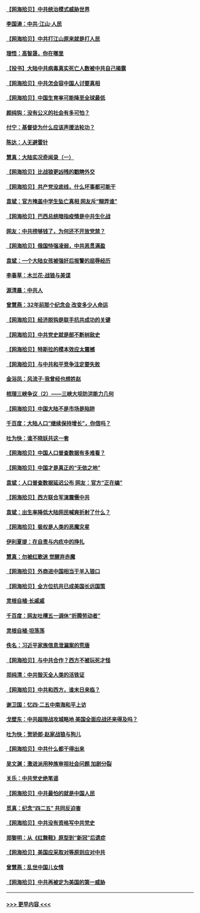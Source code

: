 #### [【网海拾贝】中共统治模式威胁世界](../pages/nsc993/n12957622.md?t=05182052) 
#### [李国涛：中共‧江山‧人民](../pages/nsc993/n12957502.md?t=05182052) 
#### [【网海拾贝】中共打江山原来就是打人民](../pages/nsc993/n12954345.md?t=05182052) 
#### [理悟：高智晟，你在哪里](../pages/nsc993/n12953115.md?t=05182052) 
#### [【投书】大陆中共病毒真实死亡人数被中共自己揭露](../pages/nsc993/n12953050.md?t=05182052) 
#### [【网海拾贝】中共怎会容中国人讨要真相](../pages/nsc993/n12952161.md?t=05182052) 
#### [【网海拾贝】中国生育率可能降至全球最低](../pages/nsc993/n12948793.md?t=05182052) 
#### [颜纯钩：没有公义的社会有多可怕？](../pages/nsc993/n12947626.md?t=05182052) 
#### [付宁：基督徒为什么应该声援法轮功？](../pages/nsc993/n12947233.md?t=05182052) 
#### [陈达：人无避雷针](../pages/nsc993/n12947098.md?t=05182052) 
#### [慧真：大陆实况奇闻录（一）](../pages/nsc993/n12945811.md?t=05182052) 
#### [【网海拾贝】比战狼更凶残的戳瞎外交](../pages/nsc993/n12945717.md?t=05182052) 
#### [【网海拾贝】共产党没底线，什么坏事都可能干](../pages/nsc993/n12942090.md?t=05182052) 
#### [袁斌：官方掩盖中学生坠亡真相 网友斥“糊弄谁”](../pages/nsc993/n12942029.md?t=05182052) 
#### [【网海拾贝】巴西总统暗指疫情是中共生化战](../pages/nsc993/n12938999.md?t=05182052) 
#### [网友：中共捞够钱了，为何还不开放党禁？](../pages/nsc993/n12938952.md?t=05182052) 
#### [【网海拾贝】俄国恃强凌弱，中共恶贯满盈](../pages/nsc993/n12936626.md?t=05182052) 
#### [袁斌：一个大陆女孩被强奸后报警的屈辱经历](../pages/nsc993/n12936547.md?t=05182052) 
#### [李春草：木兰花·战狼与美谍](../pages/nsc993/n12935995.md?t=05182052) 
#### [源清晨：中共人](../pages/nsc993/n12935589.md?t=05182052) 
#### [曾慧燕：32年前那个纪念会 改变多少人命运](../pages/nsc993/n12934233.md?t=05182052) 
#### [【网海拾贝】经济脱钩是联手抗共成功的关键](../pages/nsc993/n12934176.md?t=05182052) 
#### [【网海拾贝】中共党史就是部不断树敌史](../pages/nsc993/n12932844.md?t=05182052) 
#### [【网海拾贝】特斯拉的模本效应太震撼](../pages/nsc993/n12925626.md?t=05182052) 
#### [【网海拾贝】与中共和平竞争注定要失败](../pages/nsc993/n12923326.md?t=05182052) 
#### [金浴凤：风流子‧我曾经也想姓赵](../pages/nsc993/n12920911.md?t=05182052) 
#### [梳理三峡争议（2）——三峡大坝防洪能力几何](../pages/nsc993/n12920173.md?t=05182052) 
#### [【网海拾贝】中国大陆不是市场是陷阱](../pages/nsc993/n12920143.md?t=05182052) 
#### [千百度：大陆人口“继续保持增长”，你信吗？](../pages/nsc993/n12918946.md?t=05182052) 
#### [吐为快：谁不晓妖共这一套](../pages/nsc993/n12918941.md?t=05182052) 
#### [【网海拾贝】中国人口普查数据有多难看？](../pages/nsc993/n12917822.md?t=05182052) 
#### [【网海拾贝】中国才是真正的“无依之地”](../pages/nsc993/n12915845.md?t=05182052) 
#### [袁斌：人口普查数据延迟公布 网友：官方“正在编”](../pages/nsc993/n12915748.md?t=05182052) 
#### [【网海拾贝】西方联合军演震慑中共](../pages/nsc993/n12913466.md?t=05182052) 
#### [袁斌：出生率降低大陆网民喊爽折射了什么？](../pages/nsc993/n12913365.md?t=05182052) 
#### [【网海拾贝】极权是人类的恶魔灾星](../pages/nsc993/n12910697.md?t=05182052) 
#### [伊利夏提：在自责与内疚中的挣扎](../pages/nsc993/n12910493.md?t=05182052) 
#### [慧真：勿被红歌迷 觉醒弃赤魔](../pages/nsc993/n12910485.md?t=05182052) 
#### [【网海拾贝】外商进中国相当于羊入狼口](../pages/nsc993/n12908274.md?t=05182052) 
#### [【网海拾贝】全方位抗共已成美国长远国策](../pages/nsc993/n12906878.md?t=05182052) 
#### [灵根自植‧长戚戚](../pages/nsc993/n12905585.md?t=05182052) 
#### [千百度：网友吐槽五一调休“折腾劳动者”](../pages/nsc993/n12905934.md?t=05182052) 
#### [灵根自植‧坦荡荡](../pages/nsc993/n12905562.md?t=05182052) 
#### [佚名：习近平家族信息泄漏案的荒唐](../pages/nsc993/n12904705.md?t=05182052) 
#### [【网海拾贝】与中共合作？西方不被玩死才怪](../pages/nsc993/n12903873.md?t=05182052) 
#### [郑纯清：中共毁灭全人类的活铁证](../pages/nsc993/n12903785.md?t=05182052) 
#### [【网海拾贝】中共和西方，谁末日来临？](../pages/nsc993/n12903482.md?t=05182052) 
#### [谢卫国：忆四‧二五中南海和平上访](../pages/nsc993/n12902192.md?t=05182052) 
#### [戈壁东：中共超限战攻城略地 美国全面应战还来得及吗？](../pages/nsc993/n12902297.md?t=05182052) 
#### [吐为快：贺骄郎‧赵家战狼与狗儿](../pages/nsc993/n12902280.md?t=05182052) 
#### [【网海拾贝】中共什么都干得出来](../pages/nsc993/n12897500.md?t=05182052) 
#### [吴文渊：激进派用种族审视社会问题 加剧分裂](../pages/nsc993/n12893881.md?t=05182052) 
#### [关乐：中共党史绝笔谣](../pages/nsc993/n12897270.md?t=05182052) 
#### [【网海拾贝】中共最怕的就是中国人民](../pages/nsc993/n12894705.md?t=05182052) 
#### [觅真：纪念“四二五” 共同反迫害](../pages/nsc993/n12894553.md?t=05182052) 
#### [【网海拾贝】中共没有资格写中共党史](../pages/nsc993/n12892231.md?t=05182052) 
#### [郑黎明：从《红舞鞋》原型到“新冠”后遗症](../pages/nsc993/n12890469.md?t=05182052) 
#### [【网海拾贝】美国应采取对等原则应对中共](../pages/nsc993/n12889176.md?t=05182052) 
#### [曾慧燕：乱世中国儿女情](../pages/nsc993/n12887931.md?t=05182052) 
#### [【网海拾贝】中共再被定为美国的第一威胁](../pages/nsc993/n12887580.md?t=05182052) 

----
#### [ >>> 更早内容 <<< ](../indexes/nsc993-earlier.md)
